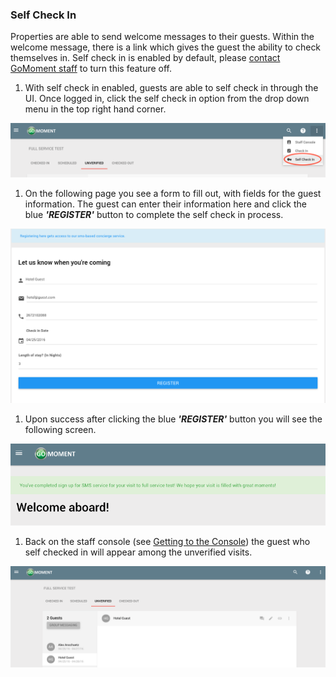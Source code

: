 ### Self Check In

Properties are able to send welcome messages to their guests. Within the welcome message, there is a link which gives the guest the ability to check themselves in. Self check in is enabled by default, please [contact GoMoment staff](mailto:support@gomoment.com?Subject=Self%20Check-in) to turn this feature off.

1.  With self check in enabled, guests are able to self check in through the UI. Once logged in, click the self check in option from the drop down menu in the top right hand corner.

![](./img/clickselfcheckin.png)

1.  On the following page you see a form to fill out, with fields for the guest information. The guest can enter their information here and click the blue _**'REGISTER'**_ button to complete the self check in process.

![](./img/selfcheckinform.png)

1.  Upon success after clicking the blue _**'REGISTER'**_ button you will see the following screen.

![](./img/selfcheckinsuccess.png)

1.  Back on the staff console (see [Getting to the Console](./Getting-To-The-Console.html)) the guest who self checked in will appear among the unverified visits.

![](./img/selfcheckinguestappears.png)